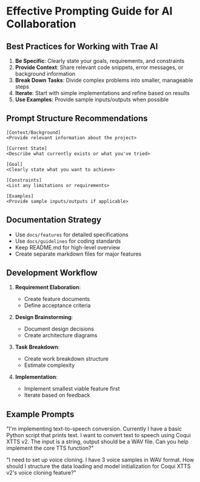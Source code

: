 # Effective Prompting Guide for AI Collaboration

## Best Practices for Working with Trae AI

1. **Be Specific**: Clearly state your goals, requirements, and constraints
2. **Provide Context**: Share relevant code snippets, error messages, or background information
3. **Break Down Tasks**: Divide complex problems into smaller, manageable steps
4. **Iterate**: Start with simple implementations and refine based on results
5. **Use Examples**: Provide sample inputs/outputs when possible

## Prompt Structure Recommendations

```
[Context/Background]
<Provide relevant information about the project>

[Current State]
<Describe what currently exists or what you've tried>

[Goal]
<Clearly state what you want to achieve>

[Constraints]
<List any limitations or requirements>

[Examples]
<Provide sample inputs/outputs if applicable>
```

## Documentation Strategy

- Use `docs/features` for detailed specifications
- Use `docs/guidelines` for coding standards
- Keep README.md for high-level overview
- Create separate markdown files for major features

## Development Workflow

1. **Requirement Elaboration**:
   - Create feature documents
   - Define acceptance criteria

2. **Design Brainstorming**:
   - Document design decisions
   - Create architecture diagrams

3. **Task Breakdown**:
   - Create work breakdown structure
   - Estimate complexity

4. **Implementation**:
   - Implement smallest viable feature first
   - Iterate based on feedback

## Example Prompts

"I'm implementing text-to-speech conversion. Currently I have a basic Python script that prints text. I want to convert text to speech using Coqui XTTS v2. The input is a string, output should be a WAV file. Can you help implement the core TTS function?"

"I need to set up voice cloning. I have 3 voice samples in WAV format. How should I structure the data loading and model initialization for Coqui XTTS v2's voice cloning feature?"